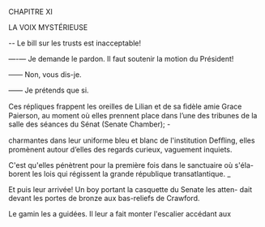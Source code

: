 CHAPITRE XI

LA VOIX MYSTÉRIEUSE

-- Le bill sur les trusts est inacceptable!

—-— Je demande le pardon. Il faut soutenir la motion du Président!

—— Non, vous dis-je.

—— Je prétends que si.

Ces répliques frappent les oreilles de Lilian et de sa ﬁdèle amie Grace
Paierson, au moment où elles prennent place dans l’une des tribunes de la
salle des séances du Sénat (Senate Chamber); -

charmantes dans leur uniforme bleu et blanc de l'institution Defﬂing,
elles promènent autour d’elles des regards curieux, vaguement inquiets.

C'est qu'elles pénètrent pour la première fois dans le sanctuaire où s'éla-
borent les lois qui régissent la grande république transatlantique. _

Et puis leur arrivée! Un boy portant la casquette du Senate les atten-
dait devant les portes de bronze aux bas-reliefs de Crawford.

Le gamin les a guidées. Il leur a fait monter l'escalier accédant aux

 

